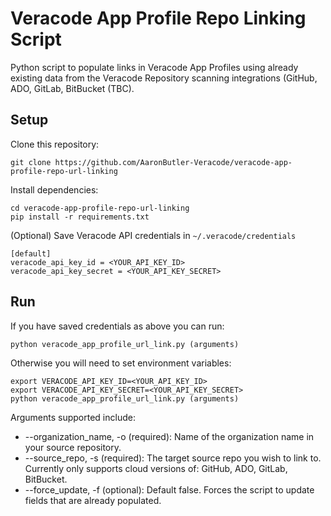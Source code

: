 # Veracode App Profile Repo Linking Script

Python script to populate links in Veracode App Profiles using already existing data from the Veracode Repository scanning integrations (GitHub, ADO, GitLab, BitBucket (TBC). 

## Setup

Clone this repository:

    git clone https://github.com/AaronButler-Veracode/veracode-app-profile-repo-url-linking

Install dependencies:

    cd veracode-app-profile-repo-url-linking
    pip install -r requirements.txt

(Optional) Save Veracode API credentials in `~/.veracode/credentials`

    [default]
    veracode_api_key_id = <YOUR_API_KEY_ID>
    veracode_api_key_secret = <YOUR_API_KEY_SECRET>

## Run

If you have saved credentials as above you can run:

    python veracode_app_profile_url_link.py (arguments)

Otherwise you will need to set environment variables:

    export VERACODE_API_KEY_ID=<YOUR_API_KEY_ID>
    export VERACODE_API_KEY_SECRET=<YOUR_API_KEY_SECRET>
    python veracode_app_profile_url_link.py (arguments)

Arguments supported include:

* --organization_name, -o  (required): Name of the organization name in your source repository.
* --source_repo, -s  (required): The target source repo you wish to link to. Currently only supports cloud versions of: GitHub, ADO, GitLab, BitBucket.
* --force_update, -f (optional): Default false. Forces the script to update fields that are already populated.